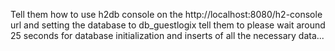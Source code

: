 Tell them how to use h2db console on the http://localhost:8080/h2-console url and setting the database to db_guestlogix
tell them to please wait around 25 seconds for database initialization and inserts of all the necessary data...